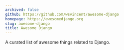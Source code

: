 ```yaml
---
archived: false
github: https://github.com/wsvincent/awesome-django
homepage: https://awesomedjango.org
slug: awesome-django
title: Awesome Django
---
```


A curated list of awesome things related to Django.

